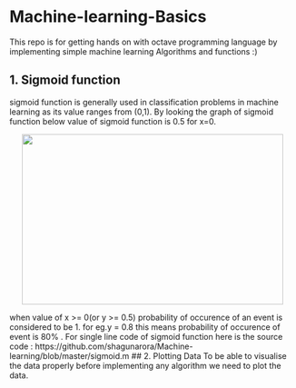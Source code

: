 # Machine-learning-Basics
This repo is for getting hands on with octave programming language by implementing simple machine learning Algorithms and functions       :)
## 1. Sigmoid function
sigmoid function is generally used in classification problems in machine learning as its value ranges from (0,1). By looking the graph of sigmoid function below value of sigmoid function is 0.5 for x=0. 
<p align="center">
  <img width="460" height="300" src="https://upload.wikimedia.org/wikipedia/commons/thumb/8/88/Logistic-curve.svg/320px-Logistic-curve.svg.png">
</p>
when value of x >= 0(or y >= 0.5) probability of occurence of an event is considered to be 1. for eg.y = 0.8 this means probability of occurence of event is 80% . For single line code of sigmoid function here is the source code : https://github.com/shagunarora/Machine-learning/blob/master/sigmoid.m 
## 2. Plotting Data
To be able to visualise the data properly before implementing any algorithm we need to plot the data.
